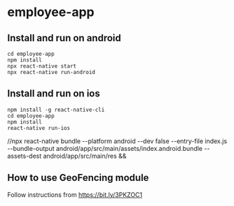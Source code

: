 # employee-app

## Install and run on android
```
cd employee-app
npm install
npx react-native start
npx react-native run-android
```

## Install and run on ios
```
npm install -g react-native-cli
cd employee-app
npm install
react-native run-ios
```

//npx react-native bundle --platform android --dev false --entry-file index.js --bundle-output android/app/src/main/assets/index.android.bundle --assets-dest android/app/src/main/res &&

## How to use GeoFencing module
Follow instructions from https://bit.ly/3PKZOC1